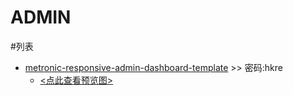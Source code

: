 <h1>ADMIN</h1>

#列表
- [metronic-responsive-admin-dashboard-template](http://pan.baidu.com/s/1dDy5YFn)	 >> 密码:hkre
	- [<点此查看预览图>](http://d.pcs.baidu.com/thumbnail/f515adb0cad97598ef14ea1a81900756?fid=1795426922-250528-1114449077149752&time=1407232800&rt=pr&sign=FDTAER-DCb740ccc5511e5e8fedcff06b081203-96aIMZfziONYZB6pEt1Sc0kDP%2FI%3D&expires=8h&prisign=RK9dhfZlTqV5TuwkO5ihMQzlM241kT2YfffnCZFTaEPwOxHv/XxtwRXLxDSXMBba1Ms9seOiqT9/QffwI8K2Baw0mmLABRQNl51b/oS8+InqoadADmwcyikKawH2SpzFmVrGREiaH1zZ09BZiFo3CF7dwGcK/xIzj9971pKao/QALkDxW+JJC9zJS3FHk0o7VJFT+QrZl4+vbREEvLM9UpddHXHY4Hr+nlU4mLFcMfc=&chkv=0&chkbd=0&chkpc=&size=c2066_u2611&quality=100)
